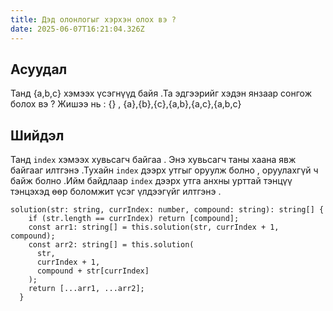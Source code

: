 ```yaml
---
title: Дэд олонлогыг хэрхэн олох вэ ?
date: 2025-06-07T16:21:04.326Z
---
```


## Асуудал

Танд {a,b,c} хэмээх үсэгнүүд байя .Та эдгээрийг хэдэн янзаар сонгож болох вэ ?
Жишээ нь : {} , {a},{b},{c},{a,b},{a,c},{a,b,c}

## Шийдэл

Танд `index` хэмээх хувьсагч байгаа . Энэ хувьсагч таны хаана явж байгааг илтгэнэ .Тухайн `index` дээрх утгыг оруулж болно , оруулахгүй ч байж болно .Ийм байдлаар `index` дээрх утга анхны урттай тэнцүү тэнцэхэд өөр боломжит үсэг үлдээгүйг илтгэнэ .

```
solution(str: string, currIndex: number, compound: string): string[] {
    if (str.length == currIndex) return [compound];
    const arr1: string[] = this.solution(str, currIndex + 1, compound);
    const arr2: string[] = this.solution(
      str,
      currIndex + 1,
      compound + str[currIndex]
    );
    return [...arr1, ...arr2];
  }
```
